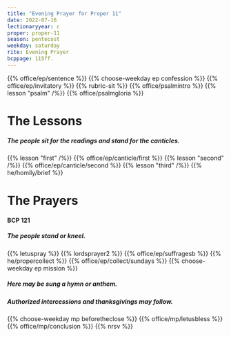 ```yaml
---
title: "Evening Prayer for Proper 11"
date: 2022-07-16
lectionaryyear: c
proper: proper-11
season: pentecost
weekday: saturday
rite: Evening Prayer
bcppage: 115ff.
---
```

{{% office/ep/sentence %}}
{{% choose-weekday ep confession %}}
{{% office/ep/invitatory %}}
{{% rubric-sit %}}
{{% office/psalmintro %}}
{{% lesson "psalm" /%}}
{{% office/psalmgloria %}}

# The Lessons

##### The people sit for the readings and stand for the canticles.
{{% lesson "first" /%}}
{{% office/ep/canticle/first %}}
{{% lesson "second" /%}}
{{% office/ep/canticle/second %}}
{{% lesson "third" /%}}
{{% he/homily/brief %}}

# The Prayers

#### BCP 121

##### The people stand or kneel.
{{% letuspray %}}
{{% lordsprayer2 %}}
{{% office/ep/suffragesb %}}
{{% he/propercollect %}}
{{% office/ep/collect/sundays %}}
{{% choose-weekday ep mission %}}

##### Here may be sung a hymn or anthem.

##### Authorized intercessions and thanksgivings may follow.
{{% choose-weekday mp beforetheclose %}}
{{% office/mp/letusbless %}}
{{% office/mp/conclusion %}}
{{% nrsv %}}

